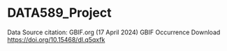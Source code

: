# DATA589_Project

Data Source citation: GBIF.org (17 April 2024) GBIF Occurrence Download  https://doi.org/10.15468/dl.q5qxfk
